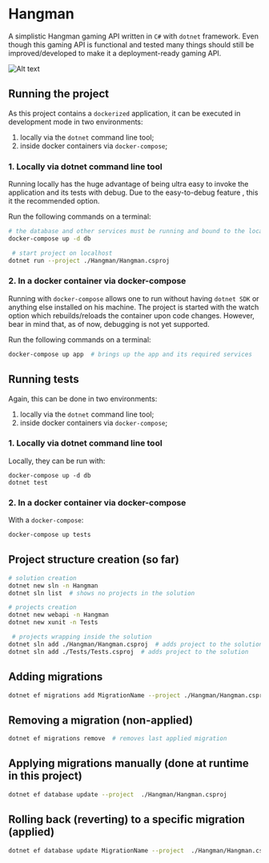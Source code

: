 # Hangman

A simplistic Hangman gaming API written in `C#` with `dotnet` framework. Even though this gaming API is functional and tested
many things should still be improved/developed to make it a deployment-ready gaming API.

![Alt text](Docs/Gif/PlayerWin.gif)

## Running the project

As this project contains a `dockerized` application, it can be executed in development mode in two environments:

1. locally via the `dotnet` command line tool;
2. inside docker containers via `docker-compose`;

### 1. Locally via dotnet command line tool

Running locally has the huge advantage of being ultra easy to invoke the application and its tests with
debug. Due to the easy-to-debug feature , this it the recommended option.

Run the following commands on a terminal:

```bash
# the database and other services must be running and bound to the localhost's port
docker-compose up -d db

 # start project on localhost
dotnet run --project ./Hangman/Hangman.csproj
```

### 2. In a docker container via docker-compose

Running with `docker-compose` allows one to run without having `dotnet SDK` or anything else installed on his machine.
The project is started with the watch option which rebuilds/reloads the container upon code changes. However, bear in mind
that, as of now, debugging is not yet supported.

Run the following commands on a terminal:

```bash
docker-compose up app  # brings up the app and its required services
```

## Running tests

Again, this can be done in two environments:

1. locally via the `dotnet` command line tool;
2. inside docker containers via `docker-compose`;

### 1. Locally via dotnet command line tool

Locally, they can be run with:

```
docker-compose up -d db
dotnet test
```

### 2. In a docker container via docker-compose

With a `docker-compose`:

```bash
docker-compose up tests
```

## Project structure creation (so far)

```bash
# solution creation
dotnet new sln -n Hangman 
dotnet sln list  # shows no projects in the solution

# projects creation
dotnet new webapi -n Hangman
dotnet new xunit -n Tests

 # projects wrapping inside the solution
dotnet sln add ./Hangman/Hangman.csproj  # adds project to the solution
dotnet sln add ./Tests/Tests.csproj  # adds project to the solution
```

## Adding migrations

```bash
dotnet ef migrations add MigrationName --project ./Hangman/Hangman.csproj --context HangmanDbContext -v
```

## Removing a migration (non-applied)

```bash
dotnet ef migrations remove  # removes last applied migration
```

## Applying migrations manually (done at runtime in this project)

```bash
dotnet ef database update --project  ./Hangman/Hangman.csproj 
```

## Rolling back (reverting) to a specific migration (applied)

```bash
dotnet ef database update MigrationName --project  ./Hangman/Hangman.csproj 
```
